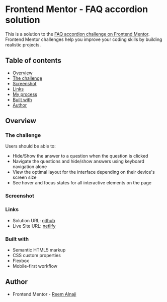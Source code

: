 # Frontend Mentor - FAQ accordion solution

This is a solution to the [FAQ accordion challenge on Frontend Mentor](https://www.frontendmentor.io/challenges/faq-accordion-wyfFdeBwBz). Frontend Mentor challenges help you improve your coding skills by building realistic projects. 

## Table of contents

  - [Overview](#overview)
  - [The challenge](#the-challenge)
  - [Screenshot](#screenshot)
  - [Links](#links)
  - [My process](#my-process)
  - [Built with](#built-with)
   - [Author](#author)



## Overview

### The challenge

Users should be able to:

- Hide/Show the answer to a question when the question is clicked
- Navigate the questions and hide/show answers using keyboard navigation alone
- View the optimal layout for the interface depending on their device's screen size
- See hover and focus states for all interactive elements on the page

### Screenshot


### Links
- Solution URL: [github](https://github.com/reemalnaji/faq-accordion-main)
- Live Site URL: [netlify](https://faqaccordion-main.netlify.app/)



### Built with
- Semantic HTML5 markup
- CSS custom properties
- Flexbox
- Mobile-first workflow

## Author
- Frontend Mentor - [Reem Alnaji](https://www.frontendmentor.io/profile/reemalnaji)



